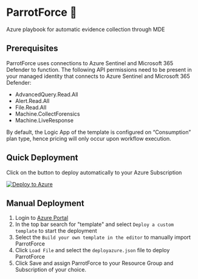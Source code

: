 # ParrotForce 🦜
Azure playbook for automatic evidence collection through MDE

## Prerequisites
ParrotForce uses connections to Azure Sentinel and Microsoft 365 Defender to function. The following API permissions need to be present in your managed identity that connects to Azure Sentinel and Microsoft 365 Defender:
- AdvancedQuery.Read.All 
- Alert.Read.All 
- File.Read.All 
- Machine.CollectForensics 
- Machine.LiveResponse

By default, the Logic App of the template is configured on “Consumption” plan type, hence pricing will only occur upon workflow execution. 

## Quick Deployment
Click on the button to deploy automatically to your Azure Subscription

[![Deploy to Azure](https://aka.ms/deploytoazurebutton)](https://portal.azure.com/#create/Microsoft.Template/uri/https%3A%2F%2Fraw.githubusercontent.com%2FFalconForceTeam%2FParrotForce%2Fmain%2Fazuredeploy.json)

## Manual Deployment
1. Login to [Azure Portal](https://portal.azure.com)
2. In the top bar search for "template" and select `Deploy a custom template` to start the deployment
3. Select the `Build your own template in the editor` to manually import ParrotForce
4. Click `Load File` and select the `deployazure.json` file to deploy ParrotForce
5. Click Save and assign ParrotForce to your Resource Group and Subscription of your choice.

